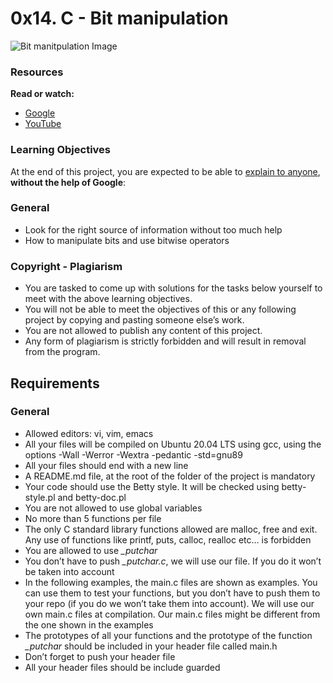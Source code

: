 # 0x14. C - Bit manipulation

![Bit manitpulation Image](https://s3.amazonaws.com/intranet-projects-files/holbertonschool-low_level_programming/232/bitwise.PNG)

### Resources
**Read or watch:**
* [Google](https://intranet.alxswe.com/rltoken/-tOFAtANisYQthxNBmJB8g)
* [YouTube](https://intranet.alxswe.com/rltoken/-PNa1vv5T3tqVVY4PRlGrg)

### Learning Objectives
At the end of this project, you are expected to be able to [explain to anyone](https://intranet.alxswe.com/rltoken/I5Fy78OBq-wgaGEpcgq2oA), **without the help of Google**:

### General
* Look for the right source of information without too much help
* How to manipulate bits and use bitwise operators

### Copyright - Plagiarism
* You are tasked to come up with solutions for the tasks below yourself to meet with the above learning objectives.
* You will not be able to meet the objectives of this or any following project by copying and pasting someone else’s work.
* You are not allowed to publish any content of this project.
* Any form of plagiarism is strictly forbidden and will result in removal from the program.

## Requirements

### General
* Allowed editors: vi, vim, emacs
* All your files will be compiled on Ubuntu 20.04 LTS using gcc, using the options -Wall -Werror -Wextra -pedantic -std=gnu89
* All your files should end with a new line
* A README.md file, at the root of the folder of the project is mandatory
* Your code should use the Betty style. It will be checked using betty-style.pl and betty-doc.pl
* You are not allowed to use global variables
* No more than 5 functions per file
* The only C standard library functions allowed are malloc, free and exit. Any use of functions like printf, puts, calloc, realloc etc… is forbidden
* You are allowed to use *_putchar*
* You don’t have to push *_putchar.c*, we will use our file. If you do it won’t be taken into account
* In the following examples, the main.c files are shown as examples. You can use them to test your functions, but you don’t have to push them to your repo (if you do we won’t take them into account). We will use our own main.c files at compilation. Our main.c files might be different from the one shown in the examples
* The prototypes of all your functions and the prototype of the function *_putchar* should be included in your header file called main.h
* Don’t forget to push your header file
* All your header files should be include guarded
